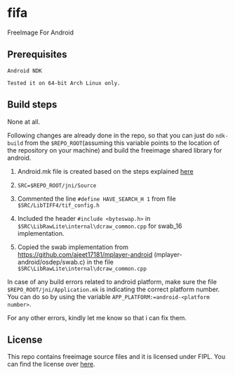 fifa
====

FreeImage For Android

Prerequisites
-------------

    Android NDK
    
    Tested it on 64-bit Arch Linux only.

Build steps
-----------

None at all.



Following changes are already done in the repo, so that you can just do `ndk-build` from the `$REPO_ROOT`(assuming this variable points to the location of the repository on your machine) and build the freeimage shared library for android.
    
1. Android.mk file is created based on the steps explained [here](http://recursify.com/blog/2013/05/25/building-freeimage-for-android)
 
2. `SRC=$REPO_ROOT/jni/Source`

3. Commented the line `#define HAVE_SEARCH_H 1` from file `$SRC/LibTIFF4/tif_config.h`
    
4. Included the header `#include <byteswap.h>` in `$SRC\LibRawLite\internal\dcraw_common.cpp`
       for swab_16 implementation.
    
5. Copied the swab implementation from https://github.com/ajeet17181/mplayer-android
       (mplayer-android/osdep/swab.c) in the file `$SRC\LibRawLite\internal\dcraw_common.cpp`
    
In case of any build errors related to android platform, make sure the file `$REPO_ROOT/jni/Application.mk` is indicating the correct platform number. You can do so by using the variable `APP_PLATFORM:=android-<platform number>`.

For any other errors, kindly let me know so that i can fix them.

License
-------
This repo contains freeimage source files and it is licensed under FIPL. You can find the license over [here](http://freeimage.sourceforge.net/freeimage-license.txt).
